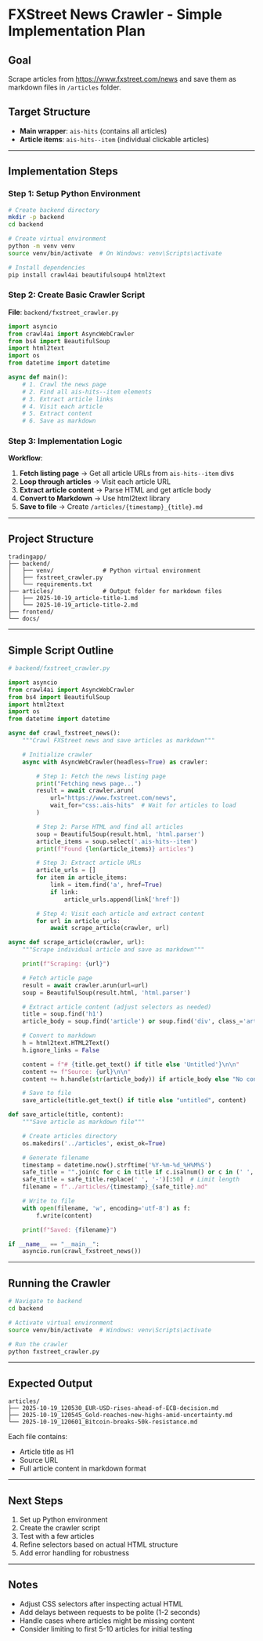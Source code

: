 # FXStreet News Crawler - Simple Implementation Plan

## Goal
Scrape articles from https://www.fxstreet.com/news and save them as markdown files in `/articles` folder.

## Target Structure
- **Main wrapper**: `ais-hits` (contains all articles)
- **Article items**: `ais-hits--item` (individual clickable articles)

---

## Implementation Steps

### Step 1: Setup Python Environment
```bash
# Create backend directory
mkdir -p backend
cd backend

# Create virtual environment
python -m venv venv
source venv/bin/activate  # On Windows: venv\Scripts\activate

# Install dependencies
pip install crawl4ai beautifulsoup4 html2text
```

### Step 2: Create Basic Crawler Script
**File**: `backend/fxstreet_crawler.py`

```python
import asyncio
from crawl4ai import AsyncWebCrawler
from bs4 import BeautifulSoup
import html2text
import os
from datetime import datetime

async def main():
    # 1. Crawl the news page
    # 2. Find all ais-hits--item elements
    # 3. Extract article links
    # 4. Visit each article
    # 5. Extract content
    # 6. Save as markdown
```

### Step 3: Implementation Logic

**Workflow**:
1. **Fetch listing page** → Get all article URLs from `ais-hits--item` divs
2. **Loop through articles** → Visit each article URL
3. **Extract article content** → Parse HTML and get article body
4. **Convert to Markdown** → Use html2text library
5. **Save to file** → Create `/articles/{timestamp}_{title}.md`

---

## Project Structure
```
tradingapp/
├── backend/
│   ├── venv/              # Python virtual environment
│   ├── fxstreet_crawler.py
│   └── requirements.txt
├── articles/              # Output folder for markdown files
│   ├── 2025-10-19_article-title-1.md
│   └── 2025-10-19_article-title-2.md
├── frontend/
└── docs/
```

---

## Simple Script Outline

```python
# backend/fxstreet_crawler.py

import asyncio
from crawl4ai import AsyncWebCrawler
from bs4 import BeautifulSoup
import html2text
import os
from datetime import datetime

async def crawl_fxstreet_news():
    """Crawl FXStreet news and save articles as markdown"""

    # Initialize crawler
    async with AsyncWebCrawler(headless=True) as crawler:

        # Step 1: Fetch the news listing page
        print("Fetching news page...")
        result = await crawler.arun(
            url="https://www.fxstreet.com/news",
            wait_for="css:.ais-hits"  # Wait for articles to load
        )

        # Step 2: Parse HTML and find all articles
        soup = BeautifulSoup(result.html, 'html.parser')
        article_items = soup.select('.ais-hits--item')
        print(f"Found {len(article_items)} articles")

        # Step 3: Extract article URLs
        article_urls = []
        for item in article_items:
            link = item.find('a', href=True)
            if link:
                article_urls.append(link['href'])

        # Step 4: Visit each article and extract content
        for url in article_urls:
            await scrape_article(crawler, url)

async def scrape_article(crawler, url):
    """Scrape individual article and save as markdown"""

    print(f"Scraping: {url}")

    # Fetch article page
    result = await crawler.arun(url=url)
    soup = BeautifulSoup(result.html, 'html.parser')

    # Extract article content (adjust selectors as needed)
    title = soup.find('h1')
    article_body = soup.find('article') or soup.find('div', class_='article-content')

    # Convert to markdown
    h = html2text.HTML2Text()
    h.ignore_links = False

    content = f"# {title.get_text() if title else 'Untitled'}\n\n"
    content += f"Source: {url}\n\n"
    content += h.handle(str(article_body)) if article_body else "No content found"

    # Save to file
    save_article(title.get_text() if title else "untitled", content)

def save_article(title, content):
    """Save article as markdown file"""

    # Create articles directory
    os.makedirs('../articles', exist_ok=True)

    # Generate filename
    timestamp = datetime.now().strftime('%Y-%m-%d_%H%M%S')
    safe_title = "".join(c for c in title if c.isalnum() or c in (' ', '-', '_')).strip()
    safe_title = safe_title.replace(' ', '-')[:50]  # Limit length
    filename = f"../articles/{timestamp}_{safe_title}.md"

    # Write to file
    with open(filename, 'w', encoding='utf-8') as f:
        f.write(content)

    print(f"Saved: {filename}")

if __name__ == "__main__":
    asyncio.run(crawl_fxstreet_news())
```

---

## Running the Crawler

```bash
# Navigate to backend
cd backend

# Activate virtual environment
source venv/bin/activate  # Windows: venv\Scripts\activate

# Run the crawler
python fxstreet_crawler.py
```

---

## Expected Output

```
articles/
├── 2025-10-19_120530_EUR-USD-rises-ahead-of-ECB-decision.md
├── 2025-10-19_120545_Gold-reaches-new-highs-amid-uncertainty.md
└── 2025-10-19_120601_Bitcoin-breaks-50k-resistance.md
```

Each file contains:
- Article title as H1
- Source URL
- Full article content in markdown format

---

## Next Steps

1. Set up Python environment
2. Create the crawler script
3. Test with a few articles
4. Refine selectors based on actual HTML structure
5. Add error handling for robustness

---

## Notes

- Adjust CSS selectors after inspecting actual HTML
- Add delays between requests to be polite (1-2 seconds)
- Handle cases where articles might be missing content
- Consider limiting to first 5-10 articles for initial testing
